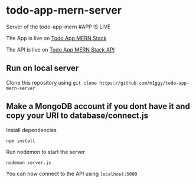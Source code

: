 # todo-app-mern-server
Server of the todo-app-mern
#APP IS LIVE

The App is live on [Todo App MERN Stack](http://fast-beyond-55649.herokuapp.com/)

The API is live on [Todo App MERN Stack API](https://fierce-refuge-86786.herokuapp.com/api/)

## Run on local server
Clone this repository using
`git clone https://github.com/m1ggy/todo-app-mern-server` 

## Make a MongoDB account if you dont have it and copy your URI to database/connect.js

Install dependencies

`npm install` 

Run nodemon to start the server

`nodemon server.js`

You can now connect to the API using `localhost:5000`
